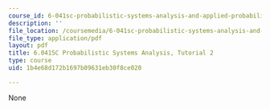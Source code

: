 ```yaml
---
course_id: 6-041sc-probabilistic-systems-analysis-and-applied-probability-fall-2013
description: ''
file_location: /coursemedia/6-041sc-probabilistic-systems-analysis-and-applied-probability-fall-2013/1b4e68d172b1697b09631eb30f8ce020_MIT6_041SCF13_tut02.pdf
file_type: application/pdf
layout: pdf
title: 6.041SC Probabilistic Systems Analysis, Tutorial 2
type: course
uid: 1b4e68d172b1697b09631eb30f8ce020

---
```

None